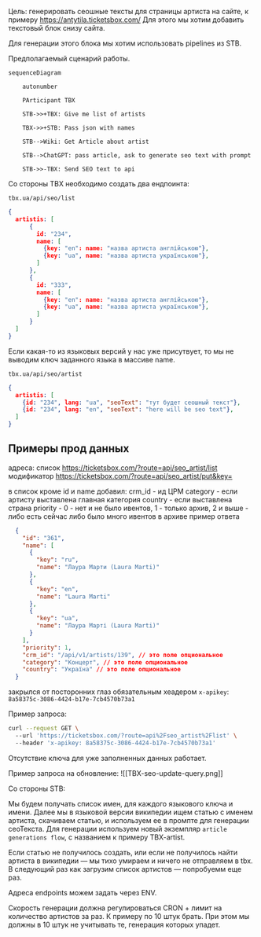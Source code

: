 Цель: генерировать сеошные тексты для страницы артиста на сайте, к примеру https://antytila.ticketsbox.com/
Для этого мы хотим добавить текстовый блок снизу сайта.

Для генерации этого блока мы хотим использовать pipelines из STB.

Предполагаемый сценарий работы.
```mermaid
sequenceDiagram

    autonumber

    PArticipant TBX

    STB->>+TBX: Give me list of artists

    TBX->>+STB: Pass json with names

    STB-->Wiki: Get Article about artist

    STB-->ChatGPT: pass article, ask to generate seo text with prompt

    STB->>-TBX: Send SEO text to api
```

Со стороны TBX необходимо создать два ендпоинта:

`tbx.ua/api/seo/list`
```json
{
  artistis: [
	  {
	    id: "234", 
	    name: [
	      {key: "en": name: "назва артиста англійською"},
	      {key: "ua", name: "назва артиста українською"},
	    ]
	  },
	  {
	    id: "333", 
	    name: [
	      {key: "en": name: "назва артиста англійською"},
	      {key: "ua", name: "назва артиста українською"},
	    ]
	  }
  ]
}
```
Если какая-то из языковых версий у нас уже присутвует, то мы не выводим ключ заданного языка в массиве name.


`tbx.ua/api/seo/artist`
```json
{
  artistis: [
	{id: "234", lang: "ua", "seoText": "тут будет сеошный текст"},
	{id: "234", lang: "en", "seoText": "here will be seo text"},
  ]
}
```

## Примеры прод данных
адреса:
список https://ticketsbox.com/?route=api/seo_artist/list
модификатор https://ticketsbox.com/?route=api/seo_artist/put&key=

в список кроме id и name добавил:
crm_id - ид ЦРМ
category - если артисту выставлена главная категория 
country - если выставлена страна
priority - 0 - нет и не было ивентов,  1 - только архив, 2 и выше - либо есть сейчас либо было много ивентов в архиве
пример ответа
```json
  {
    "id": "361",
    "name": [
      {
        "key": "ru",
        "name": "Лаура Марти (Laura Marti)"
      },
      {
        "key": "en",
        "name": "Laura Marti"
      },
      {
        "key": "ua",
        "name": "Лаура Марті (Laura Marti)"
      }
    ],
    "priority": 1,
    "crm_id": "/api/v1/artists/139", // это поле опциональное
    "category": "Концерт", // это поле опциональное
    "country": "Україна" // это поле опциональное
  }
```

закрылся от посторонних глаз обязательным хеадером
`x-apikey`: `8a58375c-3086-4424-b17e-7cb4570b73a1`

Пример запроса:
```bash
curl --request GET \ 
  --url 'https://ticketsbox.com/?route=api%2Fseo_artist%2Flist' \ 
  --header 'x-apikey: 8a58375c-3086-4424-b17e-7cb4570b73a1'
```
Отсутствие ключа для уже заполненных данных работает.

Пример запроса на обновление:
![[TBX-seo-update-query.png]]

Со стороны STB:

Мы будем получать список имен, для каждого языкового ключа и имени. Далее мы в языковой версии википедии ищем статью с именем артиста, скачиваем статью, и используем ее в промпте для генерации сеоТекста. Для генерации используем новый экземпляр `article generations flow`, с названием к примеру TBX-artist.

Если статью не получилось создать, или если не получилось найти артиста в википедии — мы тихо умираем и ничего не отправляем в tbx. В следующий раз как загрузим список артистов — попробуемм еще раз.

Адреса endpoints можем задать через ENV.

Скорость генерации должна регулироваться CRON + лимит на количество артистов за раз. К примеру по 10 штук брать. При этом мы должны в 10 штук не учитывать те, генерация которых упадет.